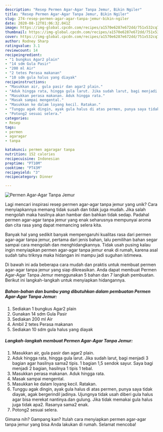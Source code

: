 ```yaml
---
description: "Resep Permen Agar-Agar Tanpa Jemur, Bikin Ngiler"
title: "Resep Permen Agar-Agar Tanpa Jemur, Bikin Ngiler"
slug: 274-resep-permen-agar-agar-tanpa-jemur-bikin-ngiler
date: 2020-08-12T01:06:32.041Z
image: https://img-global.cpcdn.com/recipes/a1570e6287e672dd/751x532cq70/permen-agar-agar-tanpa-jemur-foto-resep-utama.jpg
thumbnail: https://img-global.cpcdn.com/recipes/a1570e6287e672dd/751x532cq70/permen-agar-agar-tanpa-jemur-foto-resep-utama.jpg
cover: https://img-global.cpcdn.com/recipes/a1570e6287e672dd/751x532cq70/permen-agar-agar-tanpa-jemur-foto-resep-utama.jpg
author: Rodney Sharp
ratingvalue: 3.1
reviewcount: 14
recipeingredient:
- "1 bungkus Agar2 plain"
- "14 sdm Gula Pasir"
- "200 ml Air"
- "2 tetes Perasa makanan"
- "10 sdm gula halus yang diayak"
recipeinstructions:
- "Masukkan air, gula pasir dan agar2 plain."
- "Aduk hingga rata, hingga gula larut. Jika sudah larut, bagi menjadi 3 bagian agar hasilnya sama2 tipis. 1 bagian 1,5 sendok sayur. Saya bagi menjadi 2 bagian, hasilnya 1 tipis 1 tebal."
- "Masukkan perasa makanan. Aduk hingga rata."
- "Masak sampai mengental."
- "Masukkan ke dalam loyang kecil. Ratakan."
- "Tunggu agak dingin, ayak gula halus di atas permen, punya saya tidak diayak, agak bergerindil jadinya. Ujungnya tidak usah diberi gula halus agar bisa merekat nantinya.dan gulung. Jika tidak memakai gula halus juga tidak apa2. Rasanya sama2 enak."
- "Potong2 sesuai selera."
categories:
- Resep
tags:
- permen
- agaragar
- tanpa

katakunci: permen agaragar tanpa 
nutrition: 152 calories
recipecuisine: Indonesian
preptime: "PT10M"
cooktime: "PT43M"
recipeyield: "3"
recipecategory: Dinner

---
```



![Permen Agar-Agar Tanpa Jemur](https://img-global.cpcdn.com/recipes/a1570e6287e672dd/751x532cq70/permen-agar-agar-tanpa-jemur-foto-resep-utama.jpg)

Lagi mencari inspirasi resep permen agar-agar tanpa jemur yang unik? Cara menyiapkannya memang tidak susah dan tidak juga mudah. Jika salah mengolah maka hasilnya akan hambar dan bahkan tidak sedap. Padahal permen agar-agar tanpa jemur yang enak seharusnya mempunyai aroma dan cita rasa yang dapat memancing selera kita.



Banyak hal yang sedikit banyak mempengaruhi kualitas rasa dari permen agar-agar tanpa jemur, pertama dari jenis bahan, lalu pemilihan bahan segar sampai cara mengolah dan menghidangkannya. Tidak usah pusing kalau ingin menyiapkan permen agar-agar tanpa jemur enak di rumah, karena asal sudah tahu triknya maka hidangan ini mampu jadi suguhan istimewa.


Di bawah ini ada beberapa cara mudah dan praktis untuk membuat permen agar-agar tanpa jemur yang siap dikreasikan. Anda dapat membuat Permen Agar-Agar Tanpa Jemur menggunakan 5 bahan dan 7 langkah pembuatan. Berikut ini langkah-langkah untuk menyiapkan hidangannya.

<!--inarticleads1-->

##### Bahan-bahan dan bumbu yang dibutuhkan dalam pembuatan Permen Agar-Agar Tanpa Jemur:

1. Sediakan 1 bungkus Agar2 plain
1. Gunakan 14 sdm Gula Pasir
1. Sediakan 200 ml Air
1. Ambil 2 tetes Perasa makanan
1. Sediakan 10 sdm gula halus yang diayak




<!--inarticleads2-->

##### Langkah-langkah membuat Permen Agar-Agar Tanpa Jemur:

1. Masukkan air, gula pasir dan agar2 plain.
1. Aduk hingga rata, hingga gula larut. Jika sudah larut, bagi menjadi 3 bagian agar hasilnya sama2 tipis. 1 bagian 1,5 sendok sayur. Saya bagi menjadi 2 bagian, hasilnya 1 tipis 1 tebal.
1. Masukkan perasa makanan. Aduk hingga rata.
1. Masak sampai mengental.
1. Masukkan ke dalam loyang kecil. Ratakan.
1. Tunggu agak dingin, ayak gula halus di atas permen, punya saya tidak diayak, agak bergerindil jadinya. Ujungnya tidak usah diberi gula halus agar bisa merekat nantinya.dan gulung. Jika tidak memakai gula halus juga tidak apa2. Rasanya sama2 enak.
1. Potong2 sesuai selera.




Gimana nih? Gampang kan? Itulah cara menyiapkan permen agar-agar tanpa jemur yang bisa Anda lakukan di rumah. Selamat mencoba!
